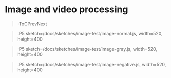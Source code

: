 # Image and video processing

> :ToCPrevNext

> :P5 sketch=/docs/sketches/image-test/image-normal.js, width=520, height=400

> :P5 sketch=/docs/sketches/image-test/image-gray.js, width=520, height=400

> :P5 sketch=/docs/sketches/image-test/image-negative.js, width=520, height=400

